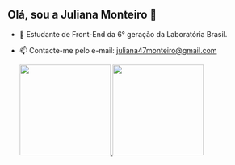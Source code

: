 ## Olá, sou a Juliana Monteiro 👋

- 🌱 Estudante de Front-End da 6° geração da Laboratória Brasil.
- 📫 Contacte-me pelo e-mail: juliana47monteiro@gmail.com
  
  <div>
  <a href="https://github.com/JulianaMonteiro4">
  <img height="180em" src="https://github-readme-stats.vercel.app/api?username=JulianaMonteiro4&show_icons=true&theme=dracula&include_all_commits=true&count_private=true"/>
  <img height="180em" src="https://github-readme-stats.vercel.app/api/top-langs/?username=JulianaMonteiro4&layout=compact&langs_count=7&theme=dracula"/>
</div>
